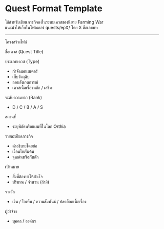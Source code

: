 # Quest Format Template

ใช้สำหรับเขียนภารกิจลงในระบบเควสของนิยาย Farming War  
แนะนำให้เก็บในโฟลเดอร์ quests/epX/ โดย X คือเลขบท

--------------------

โครงสร้างไฟล์

ชื่อเควส (Quest Title)

ประเภทเควส (Type)
- กำจัดมอนสเตอร์
- เก็บวัตถุดิบ
- ลอบสังเกตการณ์
- เควสเนื้อเรื่องหลัก / เสริม

ระดับความยาก (Rank)
- D / C / B / A / S

สถานที่
- ระบุพิกัดหรือแผนที่ในโลก Orthia

รายละเอียดภารกิจ
- คำอธิบายโดยย่อ
- เงื่อนไขเริ่มต้น
- จุดเด่นหรือกับดัก

เป้าหมาย
- สิ่งที่ต้องทำให้สำเร็จ
- ปริมาณ / จำนวน (ถ้ามี)

รางวัล
- เงิน / ไอเท็ม / ความสัมพันธ์ / ปลดล็อกเนื้อเรื่อง

ผู้ว่าจ้าง
- บุคคล / องค์กร
